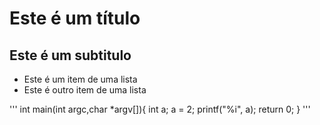 # Este é um título
## Este é um subtitulo

+ Este é um item de uma lista
+ Este é outro item de uma lista

'''
int main(int argc,char *argv[]){
int a;
a = 2;
printf("%i", a);
return 0;
}
'''
